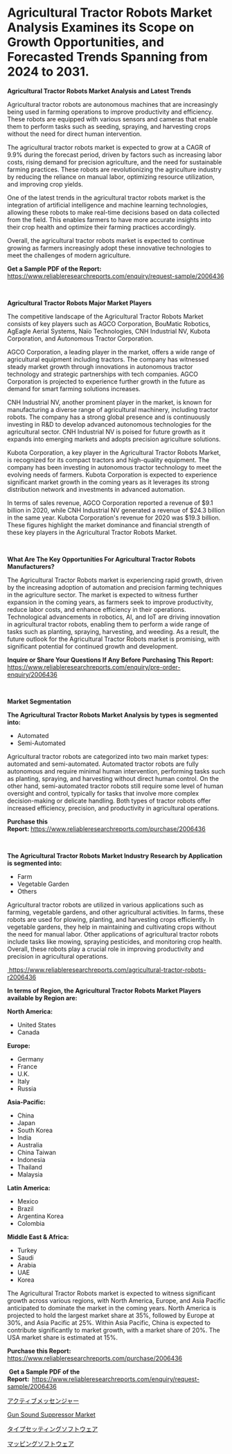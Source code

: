 <p><h1>Agricultural Tractor Robots Market Analysis Examines its Scope on Growth Opportunities, and Forecasted Trends Spanning from 2024 to 2031.</h1></p><p><strong>Agricultural Tractor Robots Market Analysis and Latest Trends</strong></p>
<p><p>Agricultural tractor robots are autonomous machines that are increasingly being used in farming operations to improve productivity and efficiency. These robots are equipped with various sensors and cameras that enable them to perform tasks such as seeding, spraying, and harvesting crops without the need for direct human intervention.</p><p>The agricultural tractor robots market is expected to grow at a CAGR of 9.9% during the forecast period, driven by factors such as increasing labor costs, rising demand for precision agriculture, and the need for sustainable farming practices. These robots are revolutionizing the agriculture industry by reducing the reliance on manual labor, optimizing resource utilization, and improving crop yields.</p><p>One of the latest trends in the agricultural tractor robots market is the integration of artificial intelligence and machine learning technologies, allowing these robots to make real-time decisions based on data collected from the field. This enables farmers to have more accurate insights into their crop health and optimize their farming practices accordingly.</p><p>Overall, the agricultural tractor robots market is expected to continue growing as farmers increasingly adopt these innovative technologies to meet the challenges of modern agriculture.</p></p>
<p><strong>Get a Sample PDF of the Report:&nbsp;</strong> <a href="https://www.reliableresearchreports.com/enquiry/request-sample/2006436">https://www.reliableresearchreports.com/enquiry/request-sample/2006436</a></p>
<p>&nbsp;</p>
<p><strong>Agricultural Tractor Robots Major Market Players</strong></p>
<p><p>The competitive landscape of the Agricultural Tractor Robots Market consists of key players such as AGCO Corporation, BouMatic Robotics, AgEagle Aerial Systems, Naïo Technologies, CNH Industrial NV, Kubota Corporation, and Autonomous Tractor Corporation. </p><p>AGCO Corporation, a leading player in the market, offers a wide range of agricultural equipment including tractors. The company has witnessed steady market growth through innovations in autonomous tractor technology and strategic partnerships with tech companies. AGCO Corporation is projected to experience further growth in the future as demand for smart farming solutions increases.</p><p>CNH Industrial NV, another prominent player in the market, is known for manufacturing a diverse range of agricultural machinery, including tractor robots. The company has a strong global presence and is continuously investing in R&D to develop advanced autonomous technologies for the agricultural sector. CNH Industrial NV is poised for future growth as it expands into emerging markets and adopts precision agriculture solutions.</p><p>Kubota Corporation, a key player in the Agricultural Tractor Robots Market, is recognized for its compact tractors and high-quality equipment. The company has been investing in autonomous tractor technology to meet the evolving needs of farmers. Kubota Corporation is expected to experience significant market growth in the coming years as it leverages its strong distribution network and investments in advanced automation.</p><p>In terms of sales revenue, AGCO Corporation reported a revenue of $9.1 billion in 2020, while CNH Industrial NV generated a revenue of $24.3 billion in the same year. Kubota Corporation's revenue for 2020 was $19.3 billion. These figures highlight the market dominance and financial strength of these key players in the Agricultural Tractor Robots Market.</p></p>
<p>&nbsp;</p>
<p><strong>What Are The Key Opportunities For Agricultural Tractor Robots Manufacturers?</strong></p>
<p><p>The Agricultural Tractor Robots market is experiencing rapid growth, driven by the increasing adoption of automation and precision farming techniques in the agriculture sector. The market is expected to witness further expansion in the coming years, as farmers seek to improve productivity, reduce labor costs, and enhance efficiency in their operations. Technological advancements in robotics, AI, and IoT are driving innovation in agricultural tractor robots, enabling them to perform a wide range of tasks such as planting, spraying, harvesting, and weeding. As a result, the future outlook for the Agricultural Tractor Robots market is promising, with significant potential for continued growth and development.</p></p>
<p><strong>Inquire or Share Your Questions If Any Before Purchasing This Report:</strong> <a href="https://www.reliableresearchreports.com/enquiry/pre-order-enquiry/2006436">https://www.reliableresearchreports.com/enquiry/pre-order-enquiry/2006436</a></p>
<p>&nbsp;</p>
<p><strong>Market Segmentation</strong></p>
<p><strong>The Agricultural Tractor Robots Market Analysis by types is segmented into:</strong></p>
<p><ul><li>Automated</li><li>Semi-Automated</li></ul></p>
<p><p>Agricultural tractor robots are categorized into two main market types: automated and semi-automated. Automated tractor robots are fully autonomous and require minimal human intervention, performing tasks such as planting, spraying, and harvesting without direct human control. On the other hand, semi-automated tractor robots still require some level of human oversight and control, typically for tasks that involve more complex decision-making or delicate handling. Both types of tractor robots offer increased efficiency, precision, and productivity in agricultural operations.</p></p>
<p><strong>Purchase this Report:&nbsp;</strong><a href="https://www.reliableresearchreports.com/purchase/2006436">https://www.reliableresearchreports.com/purchase/2006436</a></p>
<p>&nbsp;</p>
<p><strong>The Agricultural Tractor Robots Market Industry Research by Application is segmented into:</strong></p>
<p><ul><li>Farm</li><li>Vegetable Garden</li><li>Others</li></ul></p>
<p><p>Agricultural tractor robots are utilized in various applications such as farming, vegetable gardens, and other agricultural activities. In farms, these robots are used for plowing, planting, and harvesting crops efficiently. In vegetable gardens, they help in maintaining and cultivating crops without the need for manual labor. Other applications of agricultural tractor robots include tasks like mowing, spraying pesticides, and monitoring crop health. Overall, these robots play a crucial role in improving productivity and precision in agricultural operations.</p></p>
<p><a href="https://www.reliableresearchreports.com/agricultural-tractor-robots-r2006436">&nbsp;https://www.reliableresearchreports.com/agricultural-tractor-robots-r2006436</a></p>
<p><strong>In terms of Region, the Agricultural Tractor Robots Market Players available by Region are:</strong></p>
<p>
    <p> <strong> North America: </strong>
        <ul>
            <li>United States</li>
            <li>Canada</li>
        </ul>
        </p> 
    <p> <strong> Europe: </strong>
        <ul>
            <li>Germany</li>
            <li>France</li>
            <li>U.K.</li>
            <li>Italy</li>
            <li>Russia</li>
        </ul>
        </p> 
    <p> <strong> Asia-Pacific: </strong>
        <ul>
            <li>China</li>
            <li>Japan</li>
            <li>South Korea</li>
            <li>India</li>
            <li>Australia</li>
            <li>China Taiwan</li>
            <li>Indonesia</li>
            <li>Thailand</li>
            <li>Malaysia</li>
        </ul>
        </p> 
    <p> <strong> Latin America: </strong>
        <ul>
            <li>Mexico</li>
            <li>Brazil</li>
            <li>Argentina Korea</li>
            <li>Colombia</li>
        </ul>
        </p> 
    <p> <strong> Middle East & Africa: </strong>
        <ul>
            <li>Turkey</li>
            <li>Saudi</li>
            <li>Arabia</li>
            <li>UAE</li>
            <li>Korea</li>
        </ul>
    </p>
    </p>
<p><p>The Agricultural Tractor Robots market is expected to witness significant growth across various regions, with North America, Europe, and Asia Pacific anticipated to dominate the market in the coming years. North America is projected to hold the largest market share at 35%, followed by Europe at 30%, and Asia Pacific at 25%. Within Asia Pacific, China is expected to contribute significantly to market growth, with a market share of 20%. The USA market share is estimated at 15%.</p></p>
<p><strong>Purchase this Report: </strong><a href="https://www.reliableresearchreports.com/purchase/2006436">https://www.reliableresearchreports.com/purchase/2006436</a></p>
<p>&nbsp;<strong>Get a Sample PDF of the Report:&nbsp;&nbsp;</strong><a href="https://www.reliableresearchreports.com/enquiry/request-sample/2006436">https://www.reliableresearchreports.com/enquiry/request-sample/2006436</a></p>
<p><strong></strong></p>
<p><p><a href="https://github.com/MosesSpinka1914/Market-Research-Report-List-1/blob/main/862060745932.md">アクティブメッセンジャー</a></p><p><a href="https://github.com/nancykennedykellievqfqt2/Market-Research-Report-List-2/blob/main/gun-sound-suppressor-market.md">Gun Sound Suppressor Market</a></p><p><a href="https://github.com/RudyBoyer2017/Market-Research-Report-List-1/blob/main/869028945933.md">タイプセッティングソフトウェア</a></p><p><a href="https://github.com/lababdou/Market-Research-Report-List-3/blob/main/517481745934.md">マッピングソフトウェア</a></p></p>